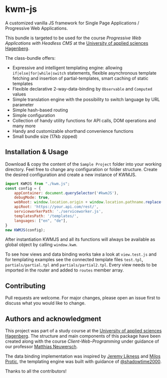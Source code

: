 # kwm-js
A customized vanilla JS framework for Single Page Applications / Progressive Web Applications.

This bundle is targeted to be used for the course *Progressive Web Applications with Headless CMS* at the [University of applied sciences Hagenberg](https://www.fh-ooe.at/campus-hagenberg/).

The class-bundle offers:
- Expressive and intelligent templating engine: allowing `if|else|for|while|switch` statements,
flexible asynchronous template fetching and insertion of partial-templates, smart caching of static templates
- Flexible declarative 2-way-data-binding by `Observable` and `Computed` values
- Simple translation engine with the possibility to switch language by URL parameter
- Simple hash-based routing
- Simple configuration
- Collection of handy utility functions for API calls, DOM operations and many more
- Handy and customizable shorthand convenience functions
- Small bundle size (17kb zipped)

## Installation & Usage
Download & copy the content of the `Sample Project` folder into your working directory. Feel free to change any configuration or folder structure.
Create the desired configuration and create a new instance of KWMJS.
```js
import KWMJS from "./kwm.js";
const config = {
    appContainer: document.querySelector('#kwmJS'),
    debugMode: true,
    webRoot: window.location.origin + window.location.pathname.replace('/index.html',''),
    apiRoot: 'https://your.api.com/rest/',
    serviceworkerPath: './serviceworker.js',
    templatesPath: '/templates/',
    languages: ["en", "de"],
}
new KWMJS(config);
```
After instantiation KWMJS and all its functions will always be available as global object by calling `window.kwm`.

To see how views and data binding works take a look at `view.test.js` and for templating examples see the connected template files `test.tpl`,
`partials/partial.tpl` and `partials/partial2.tpl`. Every view needs to be imported in the router and added to `routes` member array.

## Contributing
Pull requests are welcome. For major changes, please open an issue first to discuss what you would like to change.

## Authors and acknowledgment
This project was part of a study course at the [University of applied sciences Hagenberg](https://www.fh-ooe.at/campus-hagenberg/).
The structure and main components of this package have been created along with the course *Client-Web-Programming* under
guidance of our professor [Matthias Neuwersch](https://github.com/Jazzmertize).

The data binding implementation was inspired by [Jeremy Likness](https://blog.jeremylikness.com/blog/client-side-javascript-databinding-without-a-framework/) 
and [Milos Protic](https://dev.to/proticm/vanilla-js-data-binding-with-classes-from-scratch-48b1), the templating engine was 
built with guidance of [@shadowtime2000](https://hackernoon.com/how-to-create-new-template-engine-using-javascript-8f26313p).

Thanks to all the contributors!